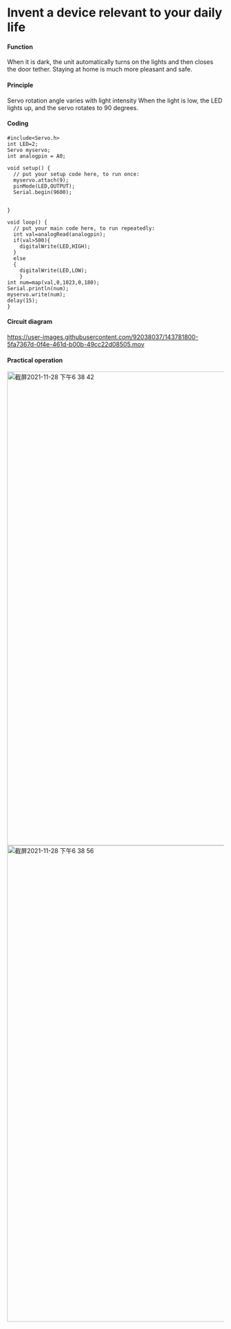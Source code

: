 # Invent a device relevant to your daily life

#### Function
When it is dark, the unit automatically turns on the lights and then closes the door tether. Staying at home is much more pleasant and safe.


#### Principle
Servo rotation angle varies with light intensity
When the light is low, the LED lights up, and the servo rotates to 90 degrees.

#### Coding

```
#include<Servo.h>
int LED=2;
Servo myservo;
int analogpin = A0;

void setup() {
  // put your setup code here, to run once:
  myservo.attach(9);
  pinMode(LED,OUTPUT);
  Serial.begin(9600);
  

}

void loop() {
  // put your main code here, to run repeatedly:
  int val=analogRead(analogpin);
  if(val>500){
    digitalWrite(LED,HIGH);
  }
  else
  {
    digitalWrite(LED,LOW);
    }
int num=map(val,0,1023,0,180);
Serial.println(num);
myservo.write(num);
delay(15);
}
```

#### Circuit diagram

https://user-images.githubusercontent.com/92038037/143781800-5fa7367d-0f4e-461d-b00b-49cc22d08505.mov

#### Practical operation

<img width="1102" alt="截屏2021-11-28 下午6 38 42" src="https://user-images.githubusercontent.com/92038037/143781980-3c71757a-7301-4475-ae64-7db042f9d791.png">

<img width="1108" alt="截屏2021-11-28 下午6 38 56" src="https://user-images.githubusercontent.com/92038037/143781984-15b9f454-e886-43cb-a6b5-5dabadef195e.png">

